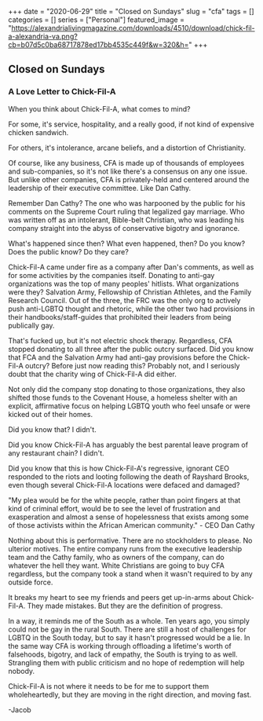 +++ 
date = "2020-06-29"
title = "Closed on Sundays"
slug = "cfa" 
tags = []
categories = []
series = ["Personal"]
featured_image = "https://alexandrialivingmagazine.com/downloads/4510/download/chick-fil-a-alexandria-va.png?cb=b07d5c0ba68717878ed17bb4535c449f&w=320&h="
+++

## Closed on Sundays ##
### A Love Letter to Chick-Fil-A ###


When you think about Chick-Fil-A, what comes to mind?

For some, it's service, hospitality, and a really good, if not kind of expensive chicken sandwich.

For others, it's intolerance, arcane beliefs, and a distortion of Christianity. 

Of course, like any business, CFA is made up of thousands of employees and sub-companies, so it's not like there's a consensus on any one issue. But unlike other companies, CFA is privately-held and centered around the leadership of their executive committee. Like Dan Cathy. 

Remember Dan Cathy? The one who was harpooned by the public for his comments on the Supreme Court ruling that legalized gay marriage. Who was written off as an intolerant, Bible-belt Christian, who was leading his company straight into the abyss of conservative bigotry and ignorance.

What's happened since then? What even happened, then? Do you know? Does the public know? Do they care?

Chick-Fil-A came under fire as a company after Dan's comments, as well as for some activities by the companies itself. Donating to anti-gay organizations was the top of many peoples' hitlists. What organizations were they? Salvation Army, Fellowship of Christian Athletes, and the Family Research Council. Out of the three, the FRC was the only org to actively push anti-LGBTQ thought and rhetoric, while the other two had provisions in their handbooks/staff-guides that prohibited their leaders from being publically gay. 

That's fucked up, but it's not electric shock therapy. Regardless, CFA stopped donating to all three after the public outcry surfaced. Did you know that FCA and the Salvation Army had anti-gay provisions before the Chick-Fil-A outcry? Before just now reading this? Probably not, and I seriously doubt that the charity wing of Chick-Fil-A did either. 

Not only did the company stop donating to those organizations, they also shifted those funds to the Covenant House, a homeless shelter with an explicit, affirmative focus on helping LGBTQ youth who feel unsafe or were kicked out of their homes. 

Did you know that? I didn't. 

Did you know Chick-Fil-A has arguably the best parental leave program of any restaurant chain? I didn't. 

Did you know that this is how Chick-Fil-A's regressive, ignorant CEO responded to the riots and looting following the death of Rayshard Brooks, even though several Chick-Fil-A locations were defaced and damaged?

"My plea would be for the white people, rather than point fingers at that kind of criminal effort, would be to see the level of frustration and exasperation and almost a sense of hopelessness that exists among some of those activists within the African American community." - CEO Dan Cathy

Nothing about this is performative. There are no stockholders to please. No ulterior motives. The entire company runs from the executive leadership team and the Cathy family, who as owners of the company, can do whatever the hell they want. White Christians are going to buy CFA regardless, but the company took a stand when it wasn't required to by any outside force. 

It breaks my heart to see my friends and peers get up-in-arms about Chick-Fil-A. They made mistakes. But they are the definition of progress. 

In a way, it reminds me of the South as a whole. Ten years ago, you simply could not be gay in the rural South. There are still a host of challenges for LGBTQ in the South today, but to say it hasn't progressed would be a lie. In the same way CFA is working through offloading a lifetime's worth of falsehoods, bigotry, and lack of empathy, the South is trying to as well. Strangling them with public criticism and no hope of redemption will help nobody. 

Chick-Fil-A is not where it needs to be for me to support them wholeheartedly, but they are moving in the right direction, and moving fast. 

-Jacob